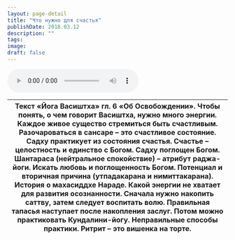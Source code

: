 ```yaml
---
layout: page-detail
title: "Что нужно для счастья"
publishDate: 2018.03.12
description: ""
tags:
image:
draft: false
---
```


<audio title="2018.03.12 - Что нужно для счастья.mp3" src="https://filer-api.advayta.org/v1.0/public/files/74436" controls=""></audio>

| Текст «Йога Васиштха» гл. 6 «Об Освобождении».  Чтобы понять, о чем говорит Васиштха, нужно много энергии. Каждое живое существо стремиться быть счастливым. Разочароваться в сансаре – это счастливое состояние. Садху практикует из состояния счастья. Счастье – целостность и единство с Богом. Садху поглощен Богом. Шантараса (нейтральное спокойствие) – атрибут раджа-йоги. Искать любовь и поглощенность Богом. Потенциал и вторичная причина (утпадакарана и нимиттакарана). История о махасиддхе Нараде. Какой энергии не хватает для развития осознанности. Сначала нужно накопить саттву, затем следует воспитать волю. Правильная тапасья наступает после накопления заслуг. Потом можно практиковать Кундалини-йогу. Неправильные способы практики. Ритрит – это вишенка на торте. |
| ------------------------------------------------------------------------------------------------------------------------------------------------------------------------------------------------------------------------------------------------------------------------------------------------------------------------------------------------------------------------------------------------------------------------------------------------------------------------------------------------------------------------------------------------------------------------------------------------------------------------------------------------------------------------------------------------------------------------------------------------------------------------------------------------ |
  
  
